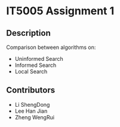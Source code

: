 # IT5005 Assignment 1

## Description

Comparison between algorithms on:

- Uninformed Search
- Informed Search
- Local Search

## Contributors

- Li ShengDong
- Lee Han Jian
- Zheng WengRui
